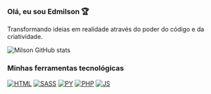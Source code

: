### Olá, eu sou Edmilson 🏆
Transformando ideias em realidade através do poder do código e da criatividade.

![Milson GitHub stats](https://github-readme-stats.vercel.app/api?username=MilsonElias&show_icons=true&theme=tokyonight)

### Minhas ferramentas tecnológicas 

[![HTML](https://img.shields.io/badge/HTML5-E34F26?style=for-the-badge&logo=html5&logoColor=white)]()
[![SASS](https://img.shields.io/badge/Sass-CC6699?style=for-the-badge&logo=sass&logoColor=white)]()
[![PY](https://img.shields.io/badge/Python-14354C?style=for-the-badge&logo=python&logoColor=white)]()
[![PHP](https://img.shields.io/badge/PHP-777BB4?style=for-the-badge&logo=php&logoColor=white)]()
[![JS](https://img.shields.io/badge/JavaScript-F7DF1E?style=for-the-badge&logo=javascript&logoColor=black)]()
